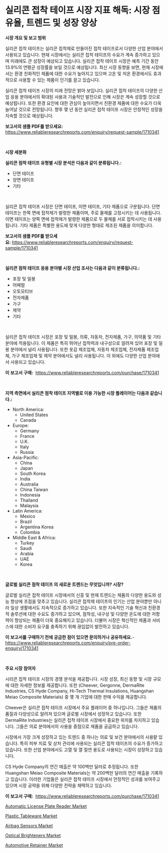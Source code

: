 <p><h1>실리콘 접착 테이프 시장 지표 해독: 시장 점유율, 트렌드 및 성장 양상</h1></p><p><strong>시장 개요 및 보고 범위</strong></p>
<p><p>실리콘 접착 테이프는 실리콘 접착제로 만들어진 접착 테이프로서 다양한 산업 분야에서 사용되고 있습니다. 현재 시장에서는 실리콘 접착 테이프의 수요가 계속 증가하고 있으며 미래에도 큰 성장이 예상되고 있습니다. 실리콘 접착 테이프 시장은 예측 기간 동안 13.9%의 연평균 성장률을 보일 것으로 예상됩니다. 최신 시장 동향을 보면, 현재 시장에서는 환경 친화적인 제품에 대한 수요가 높아지고 있으며 고온 및 저온 환경에서도 효과적으로 사용할 수 있는 제품이 인기를 끌고 있습니다.</p><p>실리콘 접착 테이프 시장의 미래 전망은 밝아 보입니다. 실리콘 접착 테이프의 다양한 산업 응용 분야에서의 확대된 사용과 기술적인 발전으로 인해 시장은 계속 성장할 것으로 예상됩니다. 또한 환경 요인에 대한 관심이 높아지면서 친환경 제품에 대한 수요가 더욱 늘어날 것으로 전망됩니다. 향후 몇 년 동안 실리콘 접착 테이프 시장은 안정적인 성장을 지속할 것으로 예상됩니다.</p></p>
<p><strong>보고서의 샘플 PDF를 받으세요:</strong> <a href="https://www.reliableresearchreports.com/enquiry/request-sample/1710341">https://www.reliableresearchreports.com/enquiry/request-sample/1710341</a></p>
<p>&nbsp;</p>
<p><strong>시장 세분화</strong></p>
<p><strong>실리콘 점착 테이프 유형별 시장 분석은 다음과 같이 분류됩니다.:</strong></p>
<p><ul><li>단면 테이프</li><li>양면 테이프</li><li>기타</li></ul></p>
<p>&nbsp;</p>
<p><p>실리콘 접착 테이프 시장은 단면 테이프, 이면 테이프, 기타 제품으로 구분됩니다. 단면 테이프는 한쪽 면에 접착제가 발령한 제품이며, 주로 물체를 고정시키는 데 사용됩니다. 이면 테이프는 양쪽 면에 접착제가 발령한 제품으로 두 물체를 서로 접착시키는 데 사용됩니다. 기타 제품은 특별한 용도에 맞게 다양한 형태로 제조된 제품을 의미합니다.</p></p>
<p><strong>보고서의 샘플 PDF를 받으세요:</strong>&nbsp;<a href="https://www.reliableresearchreports.com/enquiry/request-sample/1710341">https://www.reliableresearchreports.com/enquiry/request-sample/1710341</a></p>
<p>&nbsp;</p>
<p><strong> 실리콘 점착 테이프 응용 분야별 시장 산업 조사는 다음과 같이 분류됩니다.:</strong></p>
<p><ul><li>포장 및 밀봉</li><li>어패럴</li><li>오토모티브</li><li>전자제품</li><li>가구</li><li>제약</li><li>기타</li></ul></p>
<p>&nbsp;</p>
<p><p>실리콘 접착 테이프 시장은 포장 및 밀봉, 의류, 자동차, 전자제품, 가구, 의약품 및 기타 분야에 적용됩니다. 이 제품은 특히 뛰어난 접착력과 내구성으로 알려져 있어 포장 및 밀봉 분야에서 널리 사용됩니다. 또한 옷감 제조업체, 자동차 제조업체, 전자제품 제조업체, 가구 제조업체 및 제약 분야에서도 널리 사용됩니다. 이 외에도 다양한 산업 분야에서 사용되고 있습니다.</p></p>
<p><strong>이 보고서 구매:</strong>&nbsp; <a href="https://www.reliableresearchreports.com/purchase/1710341">https://www.reliableresearchreports.com/purchase/1710341</a></p>
<p>&nbsp;</p>
<p><strong>지역 측면에서 실리콘 점착 테이프 지역별로 이용 가능한 시장 플레이어는 다음과 같습니다.:</strong></p>
<p><ul>
    <li>
        North America:
        <ul>
            <li>United States</li>
            <li>Canada</li>
        </ul>
    </li>
    <li>
        Europe:
        <ul>
            <li>Germany</li>
            <li>France</li>
            <li>U.K.</li>
            <li>Italy</li>
            <li>Russia</li>
        </ul>
    </li>
    <li>
        Asia-Pacific:
        <ul>
            <li>China</li>
            <li>Japan</li>
            <li>South Korea</li>
            <li>India</li>
            <li>Australia</li>
            <li>China Taiwan</li>
            <li>Indonesia</li>
            <li>Thailand</li>
            <li>Malaysia</li>
        </ul>
    </li>
    <li>
        Latin America:
        <ul>
            <li>Mexico</li>
            <li>Brazil</li>
            <li>Argentina Korea</li>
            <li>Colombia</li>
        </ul>
    </li>
    <li>
        Middle East & Africa:
        <ul>
            <li>Turkey</li>
            <li>Saudi</li>
            <li>Arabia</li>
            <li>UAE</li>
            <li>Korea</li>
        </ul>
    </li>
    </ul></p>
<p>&nbsp;</p>
<p><strong>글로벌 실리콘 점착 테이프 의 새로운 트렌드는 무엇입니까? 시장?</strong></p>
<p><p>글로벌 실리콘 접착 테이프 시장에서의 신흥 및 현재 트렌드는 제품의 다양한 용도와 성능 향상에 초점을 맞추고 있습니다. 실리콘 접착제 테이프의 인기는 산업 분야뿐만 아니라 일상 생활에서도 지속적으로 증가하고 있습니다. 또한 지속적인 기술 혁신과 친환경적 솔루션에 대한 수요도 증가하고 있으며, 점착성, 내구성 및 다양한 온도에 대한 저항력이 향상되는 제품이 더욱 중요해지고 있습니다. 더불어 시장은 혁신적인 제품과 서비스에 대한 소비자 요구를 충족하기 위해 끊임없이 발전하고 있습니다.</p></p>
<p><strong>이 보고서를 구매하기 전에 궁금한 점이 있으면 문의하거나 공유하세요.</strong>- <a href="https://www.reliableresearchreports.com/enquiry/pre-order-enquiry/1710341">https://www.reliableresearchreports.com/enquiry/pre-order-enquiry/1710341</a></p>
<p>&nbsp;</p>
<p><strong>주요 시장 참여자</strong></p>
<p><p>시리콘 접착 테이프 시장의 경쟁 분석을 제공합니다. 시장 성장, 최신 동향 및 시장 규모에 대한 자세한 정보를 제공합니다. 또한 (Cheever, Gergonne, DermaRite Industries, CS Hyde Company, Hi-Tech Thermal Insulations, Huangshan Meiao Composite Materials) 중 몇 개 기업에 대한 판매 수익을 제공합니다.</p><p>Cheever은 실리콘 접착 테이프 시장에서 주요 플레이어 중 하나입니다. 그들은 제품의 품질과 다양성으로 알려져 있으며 글로벌 시장에서 성장하고 있습니다. 또한 DermaRite Industries는 실리콘 접착 테이프 시장에서 중요한 위치를 차지하고 있습니다. 그들은 의료 분야에서의 사용을 중점으로 제품을 공급하고 있습니다.</p><p>시장에서 가장 크게 성장하고 있는 트렌드 중 하나는 의료 및 보건 분야에서의 사용럍 있습니다. 특히 피부 치료 및 상처 관리에 사용되는 실리콘 접착 테이프의 수요가 증가하고 있습니다. 또한 산업 분야에서도 고열 및 열 절연 용도로 사용되는 시장이 성장하고 있습니다.</p><p>CS Hyde Company의 연간 매출은 약 100백만 달러로 추정됩니다. 또한 Huangshan Meiao Composite Materials는 약 200백만 달러의 연간 매출을 기록하고 있습니다. 이러한 기업들은 실리콘 접착 테이프 시장에서 안정적인 성과를 보여주고 있으며 시장 공략을 위해 다양한 전략을 채택하고 있습니다.</p></p>
<p><strong>이 보고서 구매:</strong>&nbsp;&nbsp;<a href="https://www.reliableresearchreports.com/purchase/1710341">https://www.reliableresearchreports.com/purchase/1710341</a></p>
<p><p><a href="https://github.com/Sherrillcrooksxa8i18ucf2m/Market-Research-Report-List-1/blob/main/automatic-license-plate-reader-market.md">Automatic License Plate Reader Market</a></p><p><a href="https://summer-dogwood-3e9.notion.site/Plastic-Tableware-Market-Offer-Valuable-Insights-into-Market-Size-Market-Share-Market-Trends-and--5c2b4b2552df46a1a9c273410f1fb66a">Plastic Tableware Market</a></p><p><a href="https://github.com/derrinmiltonellis35gcl/Market-Research-Report-List-2/blob/main/airbag-sensors-market.md">Airbag Sensors Market</a></p><p><a href="https://lydian-appliance-61d.notion.site/Optical-Brighteners-Market-Research-Report-Provides-Critical-Insights-that-can-help-Shape-Business-D-4eacf2b2f5874e369d1455152ab3a8df">Optical Brighteners Market</a></p><p><a href="https://issuu.com/reportprime-2/docs/automotive-retainer-market-size-2030.pptx">Automotive Retainer Market</a></p></p>
